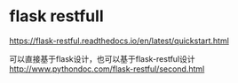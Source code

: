 # flask restfull


https://flask-restful.readthedocs.io/en/latest/quickstart.html

可以直接基于flask设计，也可以基于flask-restful设计
http://www.pythondoc.com/flask-restful/second.html